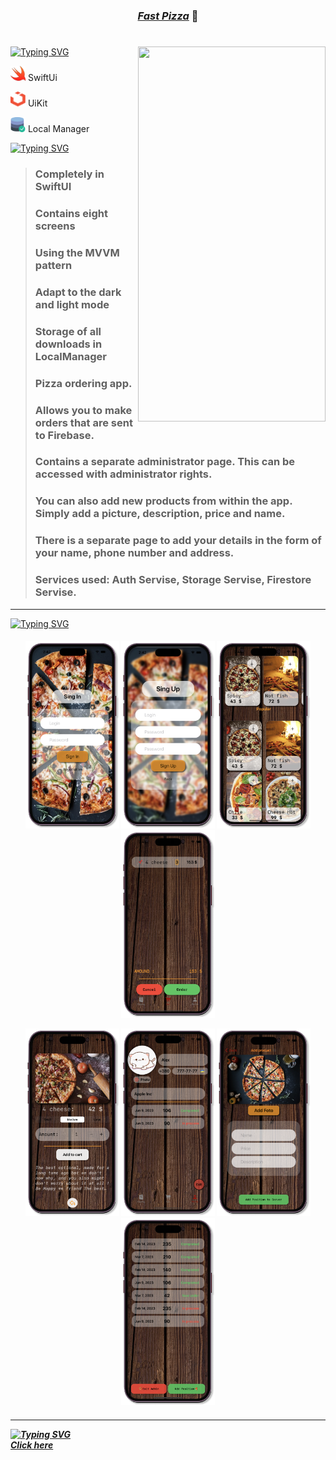 <!--- LOGO --->
***<h3 align="center"> <a href="https://github.com/karamanets" target="_blank"> Fast Pizza</a>***  📱
# 
 
<!--- GIF iPhone --->
<p><img align="right" src="https://github.com/karamanets/FastPizza/blob/main/readme/FastPizzaGIF.gif" width="300" height="600" /></p>
 

<!--- Tag header --->
<a href="https://git.io/typing-svg"><img src="https://readme-typing-svg.demolab.com?font=Fira+Code&size=25&pause=1000&color=9356A0&width=435&lines=Frameworks" alt="Typing SVG" /></a>
  
  
<!--- Tag --->
<img src="https://github.com/karamanets/karamanets/blob/main/icon/IconSwiftUi.png" width="24" height="24">      SwiftUi

<img src="https://github.com/karamanets/karamanets/blob/main/icon/IconUiKit.png" width="24" height="24">        UiKit

<img src="https://github.com/karamanets/karamanets/blob/main/icon/IconDatabase.png" width="24" height="24">     Local Manager
 
  
<!--- about header --->
<a href="https://git.io/typing-svg"><img src="https://readme-typing-svg.demolab.com?font=Fira+Code&size=23&pause=1000&color=9356A0&width=435&lines=About+the+project" alt="Typing SVG" /></a>  
  
<!--- about text --->  
>### Completely in SwiftUI
>### Contains eight screens
>### Using the MVVM pattern
>### Adapt to the dark and light mode
>### Storage of all downloads in LocalManager
>### Pizza ordering app.  
>### Allows you to make orders that are sent to Firebase. 
>### Contains a separate administrator page. This can be accessed with administrator rights.
>### You can also add new products from within the app. Simply add a picture, description, price and name.
>### There is a separate page to add your details in the form of your name, phone number and address.
>### Services used: Auth Servise, Storage Servise, Firestore Servise.
____

 <!--- typing Screen --->  
[![Typing SVG](https://readme-typing-svg.demolab.com?font=Fira+Code&size=35&pause=1000&color=9356A0&width=435&lines=Screens)](https://git.io/typing-svg) 
  
 <h4 align="center">  
  
 <!--- Screens List --->  
<img src="https://github.com/karamanets/FastPizza/blob/main/readme/screen1.png" width="150" height="300">  <img src="https://github.com/karamanets/FastPizza/blob/main/readme/screen2.png" width="150" height="300">   <img
src="https://github.com/karamanets/FastPizza/blob/main/readme/screen3.png" width="150" height="300">  <img
src="https://github.com/karamanets/FastPizza/blob/main/readme/screen4.png" width="150" height="300">  
 
<img src="https://github.com/karamanets/FastPizza/blob/main/readme/screen5.png" width="150" height="300"> <img
src="https://github.com/karamanets/FastPizza/blob/main/readme/screen6.png" width="150" height="300">  <img
src="https://github.com/karamanets/FastPizza/blob/main/readme/screen7.png" width="150" height="300">   <img
src="https://github.com/karamanets/FastPizza/blob/main/readme/screen8.png" width="150" height="300"> 
  
<h5 align="lefth">

____
 
<!--- Download --->
[![Typing SVG](https://readme-typing-svg.demolab.com?font=Fira+Code&size=15&pause=1000&color=A0140C&width=435&lines=Download+the+repository)](https://git.io/typing-svg)  
[Click here](https://github.com/karamanets/FastPizza/blob/main/readme/Download.md)

